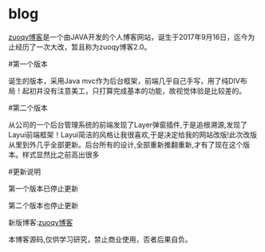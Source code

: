 ﻿# blog

<a href="http://zuoqy.cn">zuoqy博客</a>是一个由JAVA开发的个人博客网站，诞生于2017年9月16日，迄今为止经历了一次大改，暂且称为zuoqy博客2.0。


#第一个版本

诞生的版本，采用Java mvc作为后台框架，前端几乎自己手写，用了纯DIV布局！起初并没有注意美工，只打算完成基本的功能，故视觉体验是比较差的。

#第二个版本

从公司的一个后台管理系统的前端发现了Layer弹窗插件,于是追根溯源,发现了Layui前端框架！Layui简洁的风格让我很喜欢,于是决定给我的网站改版!此次改版从里到外几乎全部更新。后台所有的设计,全部重新推翻重新,才有了现在这个版本。样式显然比之前高出很多

#更新说明

第一个版本已停止更新<br/>

第二个版本也停止更新<br/>

新版博客:<a href="http://blog.zuoqy.cn/">zuoqy博客</a>

本博客源码,仅供学习研究，禁止商业使用，否者后果自负。
